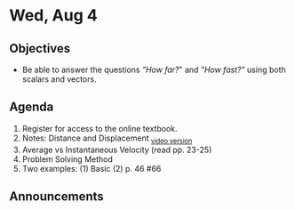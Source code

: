 Wed, Aug 4
=========  

Objectives
------------
- Be able to answer the questions *"How far?*" and *"How fast?"* using both scalars and vectors.

Agenda  
---------  

 1. Register for access to the online textbook.
 2. Notes: Distance and Displacement <sub>[video version](https://youtu.be/Kg8_x4kYRfk)</sub>
 3. Average vs Instantaneous Velocity (read pp. 23-25)
 4. Problem Solving Method
 5. Two examples: (1) Basic (2) p. 46 #66

Announcements
-------------  

<!--stackedit_data:
eyJoaXN0b3J5IjpbMTcxMTMzMzA1Miw1NDYzMzE4MjMsNTYxNj
IyNjk4LC0yMTE0MDk4ODg1LC02ODAyMjc3MzksMjAzNDUxNjUz
MCwxMzQ4MDEyMjg3LDE3NDU3Mjg4MCwtMTQyNjQwNzQwOCwyMD
c0NjEyNzMwLC0xNTIyODE2ODExLDgwMTM0OTIyMSwxNzMwMDkw
MDMxLDk1ODcwMDU4LC0xMTU0MzE4ODQyLDE1ODQyMTAyMjcsMj
Y2NTQ4Nzk1LC03NzU0NDI5MDYsMTIzMjMxNjk1NSw2MTgwNDIz
MzddfQ==
-->